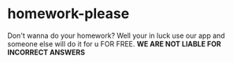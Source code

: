 # homework-please
Don't wanna do your homework? Well your in luck use our app and someone else will do it for u FOR FREE. **WE ARE NOT LIABLE FOR INCORRECT ANSWERS**
